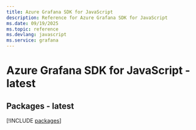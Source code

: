 ```yaml
---
title: Azure Grafana SDK for JavaScript
description: Reference for Azure Grafana SDK for JavaScript
ms.date: 09/19/2025
ms.topic: reference
ms.devlang: javascript
ms.service: grafana
---
```

# Azure Grafana SDK for JavaScript - latest
## Packages - latest
[!INCLUDE [packages](grafana-index.md)]